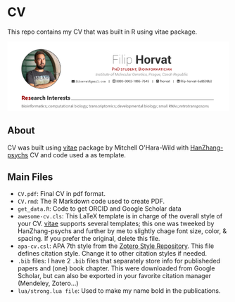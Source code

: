 # CV

This repo contains my CV that was built in R using vitae package.

[![CV](preview.png)](https://github.com/fhorvat/CV/blob/master/CV.pdf)

## About

CV was built using [vitae](https://github.com/mitchelloharawild/vitae) package by Mitchell O'Hara-Wild with [HanZhang-psychs](https://github.com/HanZhang-psych/CV) CV and code used a as template.

## Main Files

* `CV.pdf`: Final CV in pdf format.
* `CV.rmd`: The R Markdown code used to create PDF.
* `get_data.R`: Code to get ORCID and Google Scholar data
* `awesome-cv.cls`: This LaTeX template is in charge of the overall style of your CV. [vitae](https://github.com/mitchelloharawild/vitae) supports several templates; this one was tweeked by HanZhang-psychs and further by me to slightly chage font size, color, & spacing. If you prefer the original, delete this file. 
* `apa-cv.csl`: APA 7th style from the [Zotero Style Repository](https://www.zotero.org/styles?q=id%3Aapa-cv). This file defines citation style. Change it to other citation styles if needed.
* `.bib` files: I have 2 `.bib` files that separately store info for publisheded papers and (one) book chapter. This were downloaded from Google Scholar, but can also be exported in your favorite citation manager (Mendeley, Zotero...)
* `lua/strong.lua file`: Used to make my name bold in the publications.  


